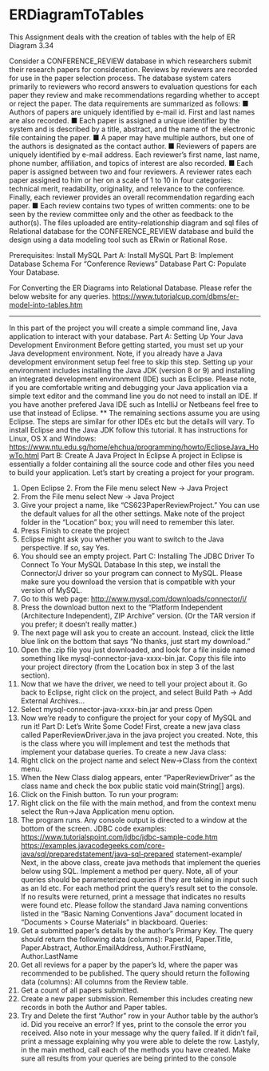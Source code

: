 # ERDiagramToTables
This Assignment deals with the creation of tables with the help of ER Diagram 3.34

Consider a CONFERENCE_REVIEW database in which researchers submit
their research papers for consideration. Reviews by reviewers are recorded
for use in the paper selection process. The database system caters primarily
to reviewers who record answers to evaluation questions for each paper they
review and make recommendations regarding whether to accept or reject
the paper. The data requirements are summarized as follows:
■ Authors of papers are uniquely identified by e-mail id. First and last names
are also recorded.
■ Each paper is assigned a unique identifier by the system and is described
by a title, abstract, and the name of the electronic file containing the paper.
■ A paper may have multiple authors, but one of the authors is designated as
the contact author.
■ Reviewers of papers are uniquely identified by e-mail address. Each reviewer’s first name, last name, phone number, affiliation, and topics of interest are also recorded.
■ Each paper is assigned between two and four reviewers. A reviewer rates
each paper assigned to him or her on a scale of 1 to 10 in four categories:
technical merit, readability, originality, and relevance to the conference.
Finally, each reviewer provides an overall recommendation regarding
each paper.
■ Each review contains two types of written comments: one to be seen by
the review committee only and the other as feedback to the author(s).
The files uploaded are entity–relationship diagram and sql files of Relational database for the CONFERENCE_REVIEW database and build the design using a data modeling tool such as ERwin or Rational Rose.

Prerequisites: Install MySQL
Part A: Install MySQL
Part B: Implement Database Schema For “Conference Reviews” Database
Part C: Populate Your Database.

For Converting the ER Diagrams into Relational Database. Please refer the below website for any queries.
https://www.tutorialcup.com/dbms/er-model-into-tables.htm

---------------------------------------------------------------------------------------------------------------------------------------------------------------------

In this part of the project you will create a simple command line, Java application to interact with
your database.
Part A: Setting Up Your Java Development Environment
Before getting started, you must set up your Java development environment. Note, if you
already have a Java development environment setup feel free to skip this step.
Setting up your environment includes installing the Java JDK (version 8 or 9) and installing an
integrated development environment (IDE) such as Eclipse.
Please note, if you are comfortable writing and debugging your Java application via a simple
text editor and the command line you do not need to install an IDE. If you have another prefered
Java IDE such as IntelliJ or Netbeans feel free to use that instead of Eclipse.
** The remaining sections assume you are using Eclipse. The steps are similar for other IDEs
etc but the details will vary.
To install Eclipse and the Java JDK follow this tutorial. It has instructions for Linux, OS X
and Windows:
https://www.ntu.edu.sg/home/ehchua/programming/howto/EclipseJava_HowTo.html
Part B: Create A Java Project In Eclipse
A project in Eclipse is essentially a folder containing all the source code and other files you need
to build your application. Let’s start by creating a project for your program.
1. Open Eclipse 2. From the File menu select New → Java Project
2. From the File menu select New → Java Project
3. Give your project a name, like “CS623PaperReviewProject.” You can use the default values
for all the other settings. Make note of the project folder in the “Location” box; you will need to
remember this later.
4. Press Finish to create the project
5. Eclipse might ask you whether you want to switch to the Java perspective. If so, say Yes.
6. You should see an empty project.
Part C: Installing The JDBC Driver To Connect To Your MySQL Database
In this step, we install the Connector/J driver so your program can connect to MySQL. Please
make sure you download the version that is compatible with your version of MySQL.
1. Go to this web page: http://www.mysql.com/downloads/connector/j/
2. Press the download button next to the “Platform Independent (Architecture Independent),
ZIP Archive” version. (Or the TAR version if you prefer; it doesn’t really matter.)
3. The next page will ask you to create an account. Instead, click the little blue link on the
bottom that says “No thanks, just start my download.”
4. Open the .zip file you just downloaded, and look for a file inside named something like
mysql-connector-java-xxxx-bin.jar. Copy this file into your project directory (from the Location
box in step 3 of the last section).
5. Now that we have the driver, we need to tell your project about it. Go back to Eclipse, right
click on the project, and select Build Path → Add External Archives…
6. Select mysql-connector-java-xxxx-bin.jar and press Open
7. Now we’re ready to configure the project for your copy of MySQL and run it!
Part D: Let’s Write Some Code!
First, create a new java class called PaperReviewDriver.java in the java project you created.
Note, this is the class where you will implement and test the methods that implement your
database queries.
To create a new Java class:
1. Right click on the project name and select New->Class from the context menu.
2. When the New Class dialog appears, enter “PaperReviewDriver” as the class name and
check the box public static void main(String[] args).
3. Click on the Finish button.
To run your program:
4. Right click on the file with the main method, and from the context menu select the
Run->Java Application menu option.
5. The program runs. Any console output is directed to a window at the bottom of the
screen.
JDBC code examples:
https://www.tutorialspoint.com/jdbc/jdbc-sample-code.htm
https://examples.javacodegeeks.com/core-java/sql/preparedstatement/java-sql-prepared
statement-example/
Next, in the above class, create java methods that implement the queries below using SQL.
Implement a method per query. Note, all of your queries should be parameterized queries if
they are taking in input such as an Id etc. For each method print the query’s result set to the
console. If no results were returned, print a message that indicates no results were found etc.
Please follow the standard Java naming conventions listed in the “Basic Naming
Conventions Java” document located in “Documents > Course Materials” in blackboard.
Queries:
1. Get a submitted paper’s details by the author’s Primary Key. The query should return the
following data (columns): Paper.Id, Paper.Title, Paper.Abstract, Author.EmailAddress,
Author.FirstName, Author.LastName
2. Get all reviews for a paper by the paper’s Id, where the paper was recommended to be
published. The query should return the following data (columns): All columns from the
Review table.
3. Get a count of all papers submitted.
4. Create a new paper submission. Remember this includes creating new records in both
the Author and Paper tables.
5. Try and Delete the first “Author” row in your Author table by the author’s id. Did you
receive an error? If yes, print to the console the error you received. Also note in your
message why the query failed. If it didn’t fail, print a message explaining why you were
able to delete the row.
Lastyly, in the main method, call each of the methods you have created. Make sure all results
from your queries are being printed to the console
